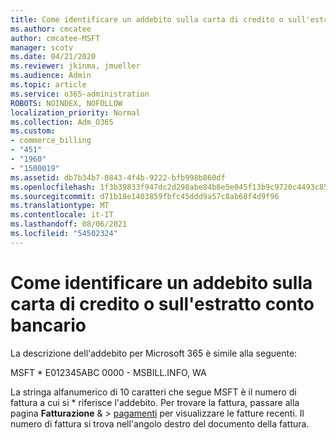 ```yaml
---
title: Come identificare un addebito sulla carta di credito o sull'estratto conto bancario
ms.author: cmcatee
author: cmcatee-MSFT
manager: scotv
ms.date: 04/21/2020
ms.reviewer: jkinma, jmueller
ms.audience: Admin
ms.topic: article
ms.service: o365-administration
ROBOTS: NOINDEX, NOFOLLOW
localization_priority: Normal
ms.collection: Adm_O365
ms.custom:
- commerce_billing
- "451"
- "1960"
- "1500019"
ms.assetid: db7b34b7-0843-4f4b-9222-bfb998b860df
ms.openlocfilehash: 1f3b39833f947dc2d298abe84b8e5e045f13b9c9720c4493c85273ea5afa2ebb
ms.sourcegitcommit: d71b18e1403859fbfc45ddd9a57c8ab68f4d9f96
ms.translationtype: MT
ms.contentlocale: it-IT
ms.lasthandoff: 08/06/2021
ms.locfileid: "54502324"
---
```

# <a name="how-to-identify-a-charge-on-your-credit-card-or-bank-statement"></a>Come identificare un addebito sulla carta di credito o sull'estratto conto bancario

La descrizione dell'addebito per Microsoft 365 è simile alla seguente:
  
MSFT \* E012345ABC 0000 - MSBILL.INFO, WA
  
La stringa alfanumerico di 10 caratteri che segue MSFT è il numero di fattura a cui si \* riferisce l'addebito. Per trovare la fattura, passare alla pagina **Fatturazione** & \> [pagamenti](https://go.microsoft.com/fwlink/p/?linkid=848039) per visualizzare le fatture recenti. Il numero di fattura si trova nell'angolo destro del documento della fattura.